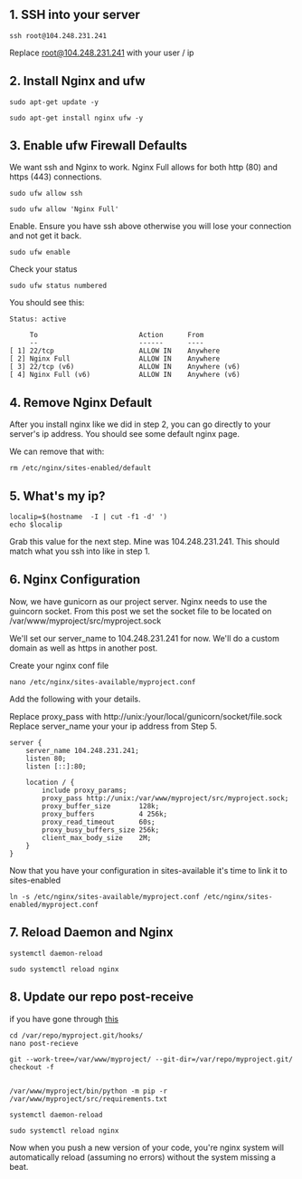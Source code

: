 ## 1. SSH into your server

```
ssh root@104.248.231.241
```

Replace root@104.248.231.241 with your user / ip

## 2. Install Nginx and ufw

```
sudo apt-get update -y

sudo apt-get install nginx ufw -y
```

## 3. Enable ufw Firewall Defaults

We want ssh and Nginx to work. Nginx Full allows for both http (80) and https (443) connections.

```
sudo ufw allow ssh

sudo ufw allow 'Nginx Full'
```

Enable. Ensure you have ssh above otherwise you will lose your connection and not get it back.

```
sudo ufw enable
```

Check your status

```
sudo ufw status numbered
```

You should see this:

```
Status: active

     To                         Action      From
     --                         ------      ----
[ 1] 22/tcp                     ALLOW IN    Anywhere
[ 2] Nginx Full                 ALLOW IN    Anywhere
[ 3] 22/tcp (v6)                ALLOW IN    Anywhere (v6)
[ 4] Nginx Full (v6)            ALLOW IN    Anywhere (v6)
```

## 4. Remove Nginx Default

After you install nginx like we did in step 2, you can go directly to your server's ip address. You should see some default nginx page.

We can remove that with:

```
rm /etc/nginx/sites-enabled/default
```

## 5. What's my ip?

```
localip=$(hostname  -I | cut -f1 -d' ')
echo $localip
```

Grab this value for the next step. Mine was 104.248.231.241. This should match what you ssh into like in step 1.

## 6. Nginx Configuration

Now, we have gunicorn as our project server. Nginx needs to use the guincorn socket. From this post we set the socket file to be located on /var/www/myproject/src/myproject.sock

We'll set our server_name to 104.248.231.241 for now. We'll do a custom domain as well as https in another post.

Create your nginx conf file

```
nano /etc/nginx/sites-available/myproject.conf
```

Add the following with your details.

Replace proxy_pass with http://unix:/your/local/gunicorn/socket/file.sock Replace server_name your your ip address from Step 5.

```
server {
    server_name 104.248.231.241;
    listen 80;
    listen [::]:80;

    location / {
        include proxy_params;
        proxy_pass http://unix:/var/www/myproject/src/myproject.sock;
        proxy_buffer_size       128k;
        proxy_buffers           4 256k;
        proxy_read_timeout      60s;
        proxy_busy_buffers_size 256k;
        client_max_body_size    2M;
    }
}
```

Now that you have your configuration in sites-available it's time to link it to sites-enabled

```
ln -s /etc/nginx/sites-available/myproject.conf /etc/nginx/sites-enabled/myproject.conf
```

## 7. Reload Daemon and Nginx

```
systemctl daemon-reload

sudo systemctl reload nginx
```

## 8. Update our repo post-receive

if you have gone through <a href="post-receive.md">this</a>

```
cd /var/repo/myproject.git/hooks/
nano post-recieve
```

```
git --work-tree=/var/www/myproject/ --git-dir=/var/repo/myproject.git/ checkout -f


/var/www/myproject/bin/python -m pip -r /var/www/myproject/src/requirements.txt

systemctl daemon-reload

sudo systemctl reload nginx
```

Now when you push a new version of your code, you're nginx system will automatically reload (assuming no errors) without the system missing a beat.
